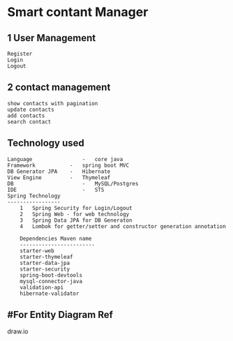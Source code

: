 Smart contant Manager
====================


1 User Management
------------------
	Register
	Login
	Logout
2 contact management
--------------------
	show contacts with pagination
	update contacts
	add contacts
	search contact

Technology used
---------------
	Language 				- 	core java
	Framework 			- 	spring boot MVC
	DB Generator JPA 	- 	Hibernate
	View Engine			-	Thymeleaf		
	DB						-	MySQL/Postgres
	IDE						- 	STS
	Spring Technology
	-----------------	
		1	Spring Security for Login/Logout
		2	Spring Web - for web technology
		3	Spring Data JPA for DB Generaton
		4	Lombok for getter/setter and constructor generation annotation
	
		Dependencies Maven name
		------------------------
		starter-web
		starter-thymeleaf
		starter-data-jpa
		starter-security
		spring-boot-devtools
		mysql-connector-java
		validation-api
		hibernate-validator
	
	
#For Entity Diagram
 Ref
 ---
 draw.io